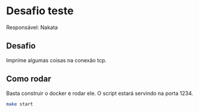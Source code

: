 # Desafio teste

Responsável: Nakata

## Desafio

Imprime algumas coisas na conexão tcp.

## Como rodar

Basta construir o docker e rodar ele. O script estará servindo na porta 1234.

```bash
make start
```
